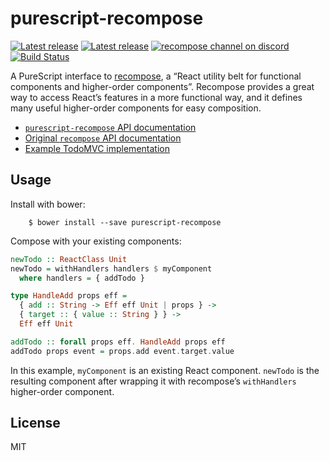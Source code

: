# purescript-recompose

[![Latest release](https://img.shields.io/npm/v/purescript-recompose.svg)](https://github.com/ecliptic/purescript-recompose/releases)
[![Latest release](https://img.shields.io/bower/v/purescript-recompose.svg)](https://github.com/ecliptic/purescript-recompose/releases)
[![recompose channel on discord](https://img.shields.io/badge/discord-%23recompose%20%40%20reactiflux-61dafb.svg?style=flat-square)](https://discord.gg/2PCKqHc)
[![Build Status](https://travis-ci.org/ecliptic/purescript-recompose.svg?branch=master)](https://travis-ci.org/ecliptic/purescript-recompose)

A PureScript interface to [recompose](https://github.com/acdlite/recompose), a “React utility belt for functional components and higher-order components”. Recompose provides a great way to access React’s features in a more functional way, and it defines many useful higher-order components for easy composition.

* [`purescript-recompose` API documentation](https://github.com/ecliptic/purescript-recompose/blob/master/docs/React/Recompose.md)
* [Original `recompose` API documentation](https://github.com/acdlite/recompose/blob/master/docs/API.md)
* [Example TodoMVC implementation](https://github.com/ecliptic/purescript-recompose-todomvc)

## Usage

Install with bower:

		$ bower install --save purescript-recompose

Compose with your existing components:

```purescript
newTodo :: ReactClass Unit
newTodo = withHandlers handlers $ myComponent
  where handlers = { addTodo }

type HandleAdd props eff =
  { add :: String -> Eff eff Unit | props } ->
  { target :: { value :: String } } ->
  Eff eff Unit

addTodo :: forall props eff. HandleAdd props eff
addTodo props event = props.add event.target.value
```

In this example, `myComponent` is an existing React component. `newTodo` is the resulting component after wrapping it with recompose’s `withHandlers` higher-order component.

## License

MIT
